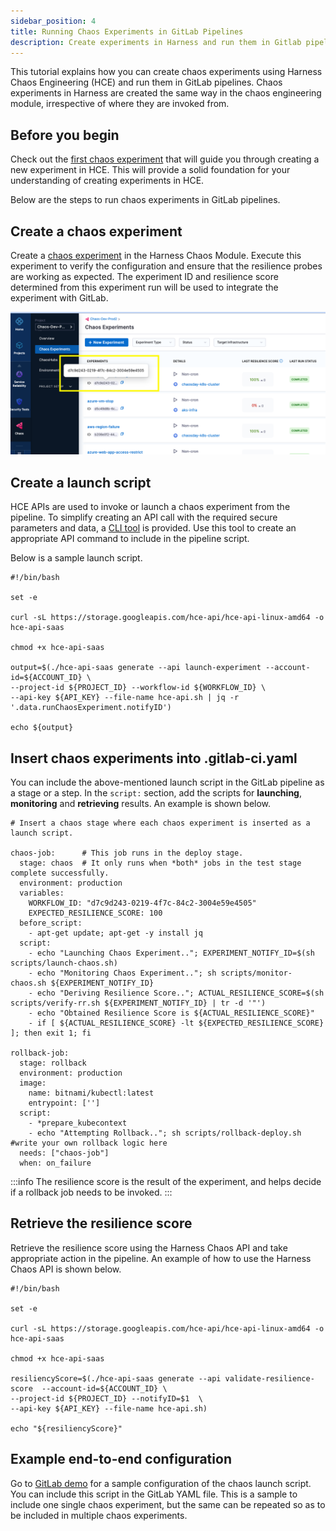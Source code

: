 ```yaml
---
sidebar_position: 4
title: Running Chaos Experiments in GitLab Pipelines
description: Create experiments in Harness and run them in Gitlab pipelines
---
```


This tutorial explains how you can create chaos experiments using Harness Chaos Engineering (HCE) and run them in GitLab pipelines. Chaos experiments in Harness are created the same way in the chaos engineering module, irrespective of where they are invoked from. 

## Before you begin
Check out the [first chaos experiment](https://developer.harness.io/tutorials/run-chaos-experiments/first-chaos-engineering) that will guide you through creating a new experiment in HCE. This will provide a solid foundation for your understanding of creating experiments in HCE. 

Below are the steps to run chaos experiments in GitLab pipelines.

## Create a chaos experiment

Create a [chaos experiment](https://developer.harness.io/tutorials/run-chaos-experiments/first-chaos-engineering) in the Harness Chaos Module. Execute this experiment to verify the configuration and ensure that the resilience probes are working as expected. The experiment ID and resilience score determined from this experiment run will be used to integrate the experiment with GitLab.

![chaos experiment with ID and resilience score](static/gitlab/chaos-experiments-with-id.png)

## Create a launch script

HCE APIs are used to invoke or launch a chaos experiment from the pipeline. To simplify creating an API call with the required secure parameters and data, a [CLI tool](https://storage.googleapis.com/hce-api/hce-api-linux-amd64) is provided. Use this tool to create an appropriate API command to include in the pipeline script.

Below is a sample launch script.
```
#!/bin/bash

set -e

curl -sL https://storage.googleapis.com/hce-api/hce-api-linux-amd64 -o hce-api-saas

chmod +x hce-api-saas

output=$(./hce-api-saas generate --api launch-experiment --account-id=${ACCOUNT_ID} \
--project-id ${PROJECT_ID} --workflow-id ${WORKFLOW_ID} \
--api-key ${API_KEY} --file-name hce-api.sh | jq -r '.data.runChaosExperiment.notifyID')

echo ${output}
```

## Insert chaos experiments into .gitlab-ci.yaml
You can include the above-mentioned launch script in the GitLab pipeline as a stage or a step. In the `script:` section, add the scripts for **launching**, **monitoring** and **retrieving** results. An example is shown below.

```
# Insert a chaos stage where each chaos experiment is inserted as a launch script. 

chaos-job:      # This job runs in the deploy stage.
  stage: chaos  # It only runs when *both* jobs in the test stage complete successfully.
  environment: production
  variables:
    WORKFLOW_ID: "d7c9d243-0219-4f7c-84c2-3004e59e4505"
    EXPECTED_RESILIENCE_SCORE: 100
  before_script: 
    - apt-get update; apt-get -y install jq
  script:
    - echo "Launching Chaos Experiment.."; EXPERIMENT_NOTIFY_ID=$(sh scripts/launch-chaos.sh)
    - echo "Monitoring Chaos Experiment.."; sh scripts/monitor-chaos.sh ${EXPERIMENT_NOTIFY_ID}
    - echo "Deriving Resilience Score.."; ACTUAL_RESILIENCE_SCORE=$(sh scripts/verify-rr.sh ${EXPERIMENT_NOTIFY_ID} | tr -d '"')
    - echo "Obtained Resilience Score is ${ACTUAL_RESILIENCE_SCORE}" 
    - if [ ${ACTUAL_RESILIENCE_SCORE} -lt ${EXPECTED_RESILIENCE_SCORE} ]; then exit 1; fi

rollback-job:
  stage: rollback
  environment: production
  image: 
    name: bitnami/kubectl:latest
    entrypoint: ['']
  script: 
    - *prepare_kubecontext
    - echo "Attempting Rollback.."; sh scripts/rollback-deploy.sh  #write your own rollback logic here
  needs: ["chaos-job"]
  when: on_failure
```

:::info
The resilience score is the result of the experiment, and helps decide if a rollback job needs to be invoked.
:::

## Retrieve the resilience score
Retrieve the resilience score using the Harness Chaos API and take appropriate action in the pipeline. An example of how to use the Harness Chaos API is shown below.

```
#!/bin/bash

set -e 

curl -sL https://storage.googleapis.com/hce-api/hce-api-linux-amd64 -o hce-api-saas

chmod +x hce-api-saas

resiliencyScore=$(./hce-api-saas generate --api validate-resilience-score  --account-id=${ACCOUNT_ID} \
--project-id ${PROJECT_ID} --notifyID=$1  \
--api-key ${API_KEY} --file-name hce-api.sh)

echo "${resiliencyScore}"
```

## Example end-to-end configuration

Go to [GitLab demo](https://gitlab.com/ksatchit/hce-gitlab-integration-demo) for a sample configuration of the chaos launch script. You can include this script in the GitLab YAML file. 
This is a sample to include one single chaos experiment, but the same can be repeated so as to be included in multiple chaos experiments. 

